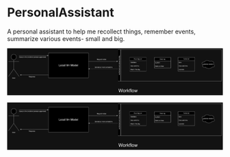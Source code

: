 # PersonalAssistant
A personal assistant to help me recollect things, remember events, summarize various events- small and big.

![alt text](image.png)

![alt text](image-1.png)